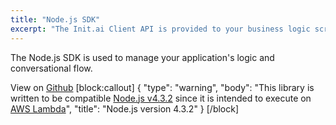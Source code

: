 ```yaml
---
title: "Node.js SDK"
excerpt: "The Init.ai Client API is provided to your business logic scripts as an instantiated Object."
---
```

The Node.js SDK is used to manage your application's logic and conversational flow.

View on [Github](https://github.com/init-ai/initai-node)
[block:callout]
{
  "type": "warning",
  "body": "This library is written to be compatible [Node.js v4.3.2](https://nodejs.org/en/blog/release/v4.3.2/) since it is intended to execute on [AWS Lambda](https://aws.amazon.com/blogs/compute/node-js-4-3-2-runtime-now-available-on-lambda/)",
  "title": "Node.js version 4.3.2"
}
[/block]